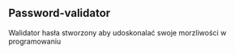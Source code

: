 ## Password-validator 
Walidator hasła stworzony aby udoskonalać swoje morzliwości w programowaniu</br>
